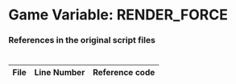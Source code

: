 # Game Variable: RENDER_FORCE
### References in the original script files

#

| File | Line Number | Reference code |
| --- | --- | --- |
